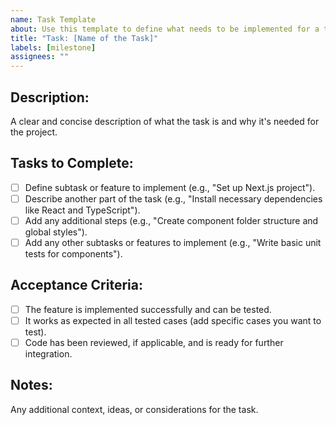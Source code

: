 ```yaml
---
name: Task Template
about: Use this template to define what needs to be implemented for a task or milestone.
title: "Task: [Name of the Task]"
labels: [milestone]
assignees: ""
---
```


## **Description:**

A clear and concise description of what the task is and why it's needed for the project.

## **Tasks to Complete:**

- [ ] Define subtask or feature to implement (e.g., "Set up Next.js project").
- [ ] Describe another part of the task (e.g., "Install necessary dependencies like React and TypeScript").
- [ ] Add any additional steps (e.g., "Create component folder structure and global styles").
- [ ] Add any other subtasks or features to implement (e.g., "Write basic unit tests for components").

## **Acceptance Criteria:**

- [ ] The feature is implemented successfully and can be tested.
- [ ] It works as expected in all tested cases (add specific cases you want to test).
- [ ] Code has been reviewed, if applicable, and is ready for further integration.

## **Notes:**

Any additional context, ideas, or considerations for the task.
